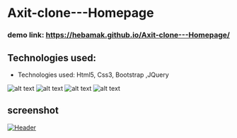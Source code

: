 # Axit-clone---Homepage

### demo link: https://hebamak.github.io/Axit-clone---Homepage/

## Technologies used:
* Technologies used:  Html5, Css3, Bootstrap ,JQuery

 ![alt text](https://img.shields.io/badge/Html5--E34F26?style=for-the-badge&logo=Html5)
 ![alt text](https://img.shields.io/badge/Css3--1572B6?style=for-the-badge&logo=css3)
 ![alt text](https://img.shields.io/badge/Bootstrap--7952B3?style=for-the-badge&logo=Bootstrap)
 ![alt text](https://img.shields.io/badge/jQuery--0769AD?style=for-the-badge&logo=jQuery)

## screenshot

[![Header](https://res.cloudinary.com/hapiii/image/upload/v1682367961/general-projects/x8y8dkkhrrjo57wwdvgd.png)](https://some-url.dev/)


